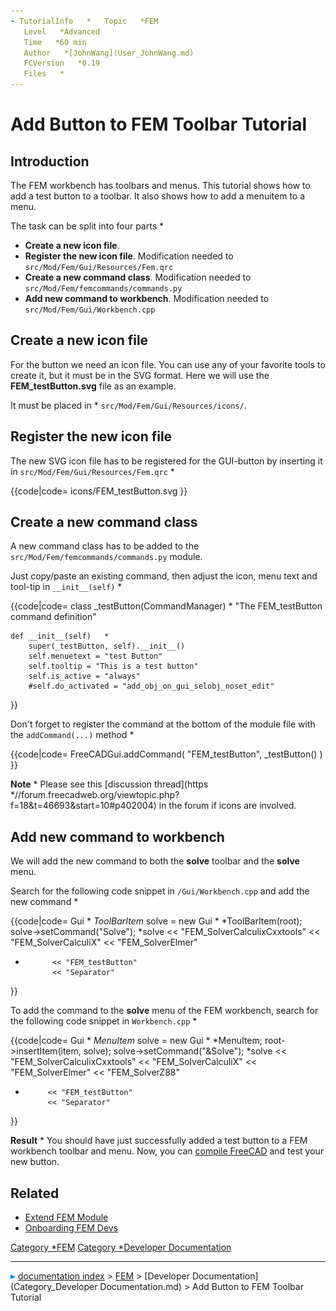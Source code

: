 ```yaml
---
- TutorialInfo   *   Topic   *FEM
   Level   *Advanced
   Time   *60 min
   Author   *[JohnWang](User_JohnWang.md)
   FCVersion   *0.19
   Files   *
---
```


# Add Button to FEM Toolbar Tutorial

 



## Introduction

The FEM workbench has toolbars and menus. This tutorial shows how to add a test button to a toolbar. It also shows how to add a menuitem to a menu.

The task can be split into four parts   *

-   **Create a new icon file**.
-   **Register the new icon file**. Modification needed to `src/Mod/Fem/Gui/Resources/Fem.qrc`
-   **Create a new command class**. Modification needed to `src/Mod/Fem/femcommands/commands.py`
-   **Add new command to workbench**. Modification needed to `src/Mod/Fem/Gui/Workbench.cpp`

## Create a new icon file 

For the button we need an icon file. You can use any of your favorite tools to create it, but it must be in the SVG format. Here we will use the **FEM_testButton.svg** file as an example.

It must be placed in   * `src/Mod/Fem/Gui/Resources/icons/`.

## Register the new icon file 

The new SVG icon file has to be registered for the GUI-button by inserting it in `src/Mod/Fem/Gui/Resources/Fem.qrc`   *

 {{code|code=
     <file>icons/FEM_testButton.svg</file>
}}

## Create a new command class 

A new command class has to be added to the `src/Mod/Fem/femcommands/commands.py` module.

Just copy/paste an existing command, then adjust the icon, menu text and tool-tip in `__init__(self)`   *

 {{code|code=
class _testButton(CommandManager)   *
    "The FEM_testButton command definition"

    def __init__(self)   *
        super(_testButton, self).__init__()
        self.menuetext = "test Button"
        self.tooltip = "This is a test button"
        self.is_active = "always"
        #self.do_activated = "add_obj_on_gui_selobj_noset_edit"
}}

Don\'t forget to register the command at the bottom of the module file with the `addCommand(...)` method   *

 {{code|code=
FreeCADGui.addCommand(
    "FEM_testButton",
    _testButton()
)
}}

**Note**   * Please see this [discussion thread](https   *//forum.freecadweb.org/viewtopic.php?f=18&t=46693&start=10#p402004) in the forum if icons are involved.

## Add new command to workbench 

We will add the new command to both the **solve** toolbar and the **solve** menu.

Search for the following code snippet in `/Gui/Workbench.cpp` and add the new command   *

 {{code|code= 
     Gui   *   *ToolBarItem* solve = new Gui   *   *ToolBarItem(root);
     solve->setCommand("Solve");
     *solve << "FEM_SolverCalculixCxxtools"
            << "FEM_SolverCalculiX"
            << "FEM_SolverElmer"
+           << "FEM_testButton"
            << "Separator"
}}

To add the command to the **solve** menu of the FEM workbench, search for the following code snippet in `Workbench.cpp`   *

 {{code|code= 
    Gui   *   *MenuItem* solve = new Gui   *   *MenuItem;
    root->insertItem(item, solve);
    solve->setCommand("&Solve");
    *solve << "FEM_SolverCalculixCxxtools"
           << "FEM_SolverCalculiX"
           << "FEM_SolverElmer"
           << "FEM_SolverZ88"
+          << "FEM_testButton"
           << "Separator"
}}

**Result**   * You should have just successfully added a test button to a FEM workbench toolbar and menu. Now, you can [compile FreeCAD](Compiling.md) and test your new button.

## Related

-   [Extend FEM Module](Extend_FEM_Module.md)
-   [Onboarding FEM Devs](Onboarding_FEM_Devs.md)



[Category   *FEM](Category_FEM.md) [Category   *Developer Documentation](Category_Developer_Documentation.md)



---
![](images/Right_arrow.png) [documentation index](../README.md) > [FEM](Category_FEM.md) > [Developer Documentation](Category_Developer Documentation.md) > Add Button to FEM Toolbar Tutorial
